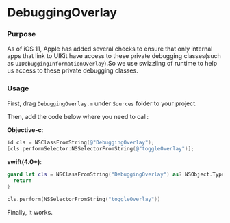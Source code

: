 # DebuggingOverlay

### Purpose

As of iOS 11, Apple has added several checks to ensure that only internal apps that link to UIKit have access to these private debugging classes(such as `UIDebuggingInformationOverlay`).So we use swizzling of runtime to help us access to these private debugging classes.

### Usage

First, drag `DebuggingOverlay.m` under `Sources` folder to your project.

Then, add the code below where you need to call:

**Objective-c**:

```Objectivec
id cls = NSClassFromString(@"DebuggingOverlay");
[cls performSelector:NSSelectorFromString(@"toggleOverlay")];
```

**swift(4.0+)**:

```swift
guard let cls = NSClassFromString("DebuggingOverlay") as? NSObject.Type else {
  return
}

cls.perform(NSSelectorFromString("toggleOverlay"))
```

Finally, it works.